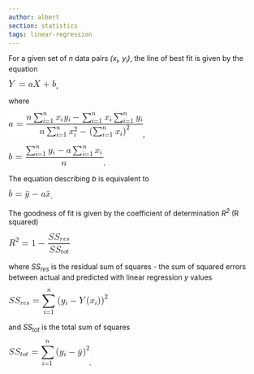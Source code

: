 ```yaml
---
author: albert
section: statistics
tags: linear-regression
---
```

<!--more-->
For a given set of *n* data pairs *(x<sub>i</sub>, y<sub>i</sub>)*, the line of best fit is given by the equation

![a](/assets/images/handbook/statistics/simple_linear_equation.gif),

where

![a](/assets/images/handbook/statistics/simple_linear_regression_a.gif),


![b](/assets/images/handbook/statistics/simple_linear_regression_b.gif).

The equation describing *b* is equivalent to 

![b by means](/assets/images/handbook/statistics/simple_linear_regression_b_by_means.gif).

The goodness of fit is given by the coefficient of determination *R<sup>2</sup>* (R squared)

![R squared](/assets/images/handbook/statistics/simple_linear_regression_r2.gif)

where *SS<sub>res</sub>* is the residual sum of squares - the sum of squared errors between actual and predicted with linear regression  *y* values

![R squared](/assets/images/handbook/statistics/simple_linear_regression_ss_res.gif)

and *SS<sub>tot</sub>* is the total sum of squares

![R squared](/assets/images/handbook/statistics/simple_linear_regression_ss_tot.gif).
